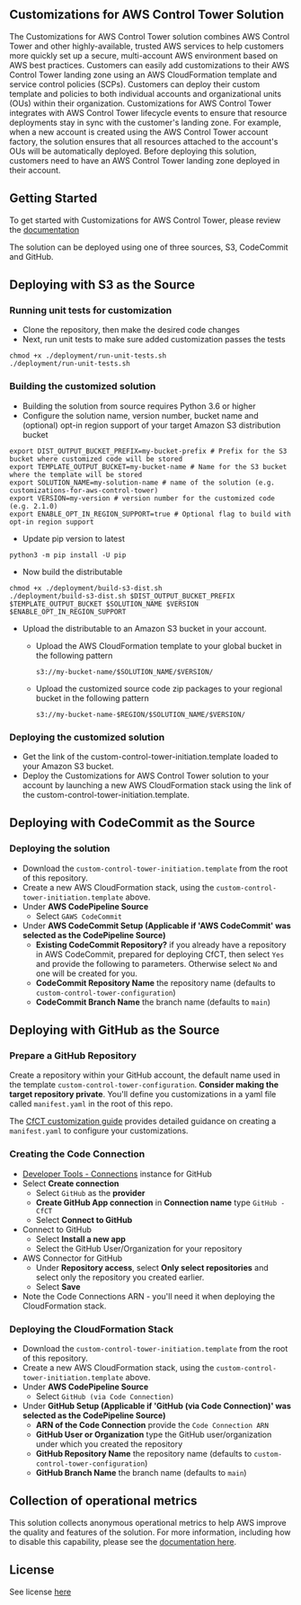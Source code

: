 ## Customizations for AWS Control Tower Solution
The Customizations for AWS Control Tower solution combines AWS Control Tower and other highly-available, trusted AWS services to help customers more quickly set up a secure, multi-account AWS environment based on AWS best practices. Customers can easily add customizations to their AWS Control Tower landing zone using an AWS CloudFormation template and service control policies (SCPs). Customers can deploy their custom template and policies to both individual accounts and organizational units (OUs) within their organization. Customizations for AWS Control Tower integrates with AWS Control Tower lifecycle events to ensure that resource deployments stay in sync with the customer's landing zone. For example, when a new account is created using the AWS Control Tower account factory, the solution ensures that all resources attached to the account's OUs will be automatically deployed. Before deploying this solution, customers need to have an AWS Control Tower landing zone deployed in their account.

## Getting Started 
To get started with Customizations for AWS Control Tower, please review the [documentation](https://docs.aws.amazon.com/controltower/latest/userguide/customize-landing-zone.html)

The solution can be deployed using one of three sources, S3, CodeCommit and GitHub.

## Deploying with S3 as the Source

### Running unit tests for customization 
* Clone the repository, then make the desired code changes 
* Next, run unit tests to make sure added customization passes the tests 

```  
chmod +x ./deployment/run-unit-tests.sh
./deployment/run-unit-tests.sh
``` 

### Building the customized solution
* Building the solution from source requires Python 3.6 or higher
* Configure the solution name, version number, bucket name and (optional) opt-in region support of your target Amazon S3 distribution bucket 

``` 
export DIST_OUTPUT_BUCKET_PREFIX=my-bucket-prefix # Prefix for the S3 bucket where customized code will be stored 
export TEMPLATE_OUTPUT_BUCKET=my-bucket-name # Name for the S3 bucket where the template will be stored
export SOLUTION_NAME=my-solution-name # name of the solution (e.g. customizations-for-aws-control-tower)
export VERSION=my-version # version number for the customized code  (e.g. 2.1.0)
export ENABLE_OPT_IN_REGION_SUPPORT=true # Optional flag to build with opt-in region support
```

* Update pip version to latest
```
python3 -m pip install -U pip
```


* Now build the distributable
``` 
chmod +x ./deployment/build-s3-dist.sh
./deployment/build-s3-dist.sh $DIST_OUTPUT_BUCKET_PREFIX $TEMPLATE_OUTPUT_BUCKET $SOLUTION_NAME $VERSION $ENABLE_OPT_IN_REGION_SUPPORT
``` 
 
* Upload the distributable to an Amazon S3 bucket in your account.

  * Upload the AWS CloudFormation template to your global bucket in the following pattern
    ``` 
    s3://my-bucket-name/$SOLUTION_NAME/$VERSION/ 
    ``` 

  * Upload the customized source code zip packages to your regional bucket in the following pattern
    ``` 
    s3://my-bucket-name-$REGION/$SOLUTION_NAME/$VERSION/
    ``` 

### Deploying the customized solution
* Get the link of the custom-control-tower-initiation.template loaded to your Amazon S3 bucket. 
* Deploy the Customizations for AWS Control Tower solution to your account by launching a new AWS CloudFormation stack using the link of the custom-control-tower-initiation.template.

## Deploying with CodeCommit as the Source

### Deploying the solution
* Download the `custom-control-tower-initiation.template` from the root of this repository.
* Create a new AWS CloudFormation stack, using the `custom-control-tower-initiation.template` above.
 * Under **AWS CodePipeline Source**
   * Select `GAWS CodeCommit`
 * Under **AWS CodeCommit Setup (Applicable if 'AWS CodeCommit' was selected as the CodePipeline Source)**
   * **Existing CodeCommit Repository?** if you already have a repository in AWS CodeCommit, prepared for deploying CfCT, then select `Yes`  and provide the following to parameters. Otherwise select `No` and one will be created for you.
   * **CodeCommit Repository Name** the repository name (defaults to `custom-control-tower-configuration`)
   * **CodeCommit Branch Name** the branch name (defaults to `main`)

## Deploying with GitHub as the Source

### Prepare a GitHub Repository
Create a repository within your GitHub account, the default name used in the template `custom-control-tower-configuration`.
**Consider making the target repository private**. 
You'll define you customizations in a yaml file called `manifest.yaml` in the root of this repo. 

The [CfCT customization guide](https://docs.aws.amazon.com/controltower/latest/userguide/cfct-customizations-dev-guide.html) provides detailed guidance on creating a `manifest.yaml` to configure your customizations.

### Creating the Code Connection
* [Developer Tools - Connections](https://console.aws.amazon.com/codesuite/settings/connections) instance for GitHub
* Select **Create connection**
  * Select `GitHub` as the **provider**
  * **Create GitHub App connection** in **Connection name** type `GitHub - CfCT`
  * Select **Connect to GitHub**
* Connect to GitHub
  * Select **Install a new app**
  * Select the GitHub User/Organization for your repository
* AWS Connector for GitHub
  * Under **Repository access**, select **Only select repositories** and select only the repository you created earlier.
  * Select **Save**
* Note the Code Connections ARN - you'll need it when deploying the CloudFormation stack.

### Deploying the CloudFormation Stack
* Download the `custom-control-tower-initiation.template` from the root of this repository.
* Create a new AWS CloudFormation stack, using the `custom-control-tower-initiation.template` above.
 * Under **AWS CodePipeline Source** 
   * Select `GitHub (via Code Connection)`
 * Under **GitHub Setup (Applicable if 'GitHub (via Code Connection)' was selected as the CodePipeline Source)**
   * **ARN of the Code Connection** provide the `Code Connection ARN`
   * **GitHub User or Organization** type the GitHub user/organization under which you created the repository
   * **GitHub Repository Name** the repository name (defaults to `custom-control-tower-configuration`)
   * **GitHub Branch Name** the branch name (defaults to `main`)
 
## Collection of operational metrics

This solution collects anonymous operational metrics to help AWS improve the quality and features of the solution. For more information, including how to disable this capability, please see the [documentation here](https://docs.aws.amazon.com/controltower/latest/userguide/cfct-metrics.html).

## License

See license [here](https://github.com/aws-solutions/aws-control-tower-customizations/blob/main/LICENSE.txt) 
